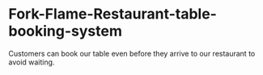 # Fork-Flame-Restaurant-table-booking-system
Customers can book our table even before they arrive to our restaurant to avoid waiting.
